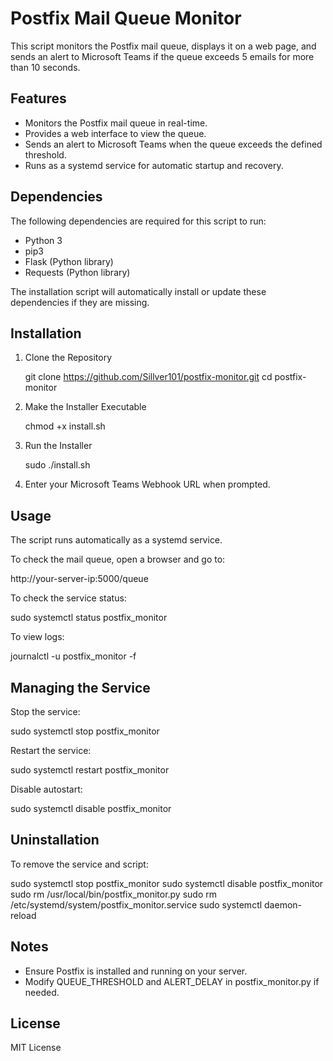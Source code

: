 # Postfix Mail Queue Monitor

This script monitors the Postfix mail queue, displays it on a web page, and sends an alert to Microsoft Teams if the queue exceeds 5 emails for more than 10 seconds.

## Features

- Monitors the Postfix mail queue in real-time.
- Provides a web interface to view the queue.
- Sends an alert to Microsoft Teams when the queue exceeds the defined threshold.
- Runs as a systemd service for automatic startup and recovery.

## Dependencies

The following dependencies are required for this script to run:

- Python 3
- pip3
- Flask (Python library)
- Requests (Python library)

The installation script will automatically install or update these dependencies if they are missing.

## Installation

1. Clone the Repository

   git clone https://github.com/Sillver101/postfix-monitor.git
   cd postfix-monitor

2. Make the Installer Executable

   chmod +x install.sh

3. Run the Installer

   sudo ./install.sh

4. Enter your Microsoft Teams Webhook URL when prompted.

## Usage

The script runs automatically as a systemd service.

To check the mail queue, open a browser and go to:

   http://your-server-ip:5000/queue

To check the service status:

   sudo systemctl status postfix_monitor

To view logs:

   journalctl -u postfix_monitor -f

## Managing the Service

Stop the service:

   sudo systemctl stop postfix_monitor

Restart the service:

   sudo systemctl restart postfix_monitor

Disable autostart:

   sudo systemctl disable postfix_monitor

## Uninstallation

To remove the service and script:

   sudo systemctl stop postfix_monitor
   sudo systemctl disable postfix_monitor
   sudo rm /usr/local/bin/postfix_monitor.py
   sudo rm /etc/systemd/system/postfix_monitor.service
   sudo systemctl daemon-reload

## Notes

- Ensure Postfix is installed and running on your server.
- Modify QUEUE_THRESHOLD and ALERT_DELAY in postfix_monitor.py if needed.

## License

MIT License
